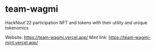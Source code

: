 # team-wagmi
HackNsut'22 participation NFT and tokens with their utility and unique tokenomics

Website: https://team-wagmi.vercel.app/
Mint link: https://team-wagmi-mint.vercel.app/

